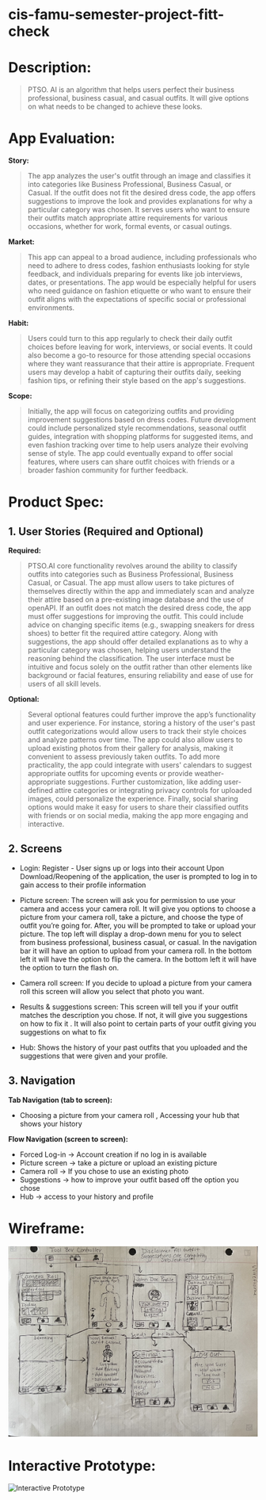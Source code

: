 # cis-famu-semester-project-fitt-check

# Description: 
> PTSO. AI is an algorithm that helps users perfect their business professional, business casual, and casual outfits. It will give options on what needs to be changed to achieve these looks.  


# App Evaluation:
**Story:**
> The app analyzes the user's outfit through an image and classifies it into categories like Business Professional, Business Casual, or Casual. If the outfit does not fit the desired dress code, the app offers suggestions to improve the look and provides explanations for why a particular category was chosen. It serves users who want to ensure their outfits match appropriate attire requirements for various occasions, whether for work, formal events, or casual outings. 

**Market:** 
> This app can appeal to a broad audience, including professionals who need to adhere to dress codes, fashion enthusiasts looking for style feedback, and individuals preparing for events like job interviews, dates, or presentations. The app would be especially helpful for users who need guidance on fashion etiquette or who want to ensure their outfit aligns with the expectations of specific social or professional environments. 

**Habit:**
> Users could turn to this app regularly to check their daily outfit choices before leaving for work, interviews, or social events. It could also become a go-to resource for those attending special occasions where they want reassurance that their attire is appropriate. Frequent users may develop a habit of capturing their outfits daily, seeking fashion tips, or refining their style based on the app's suggestions. 

**Scope:**
> Initially, the app will focus on categorizing outfits and providing improvement suggestions based on dress codes. Future development could include personalized style recommendations, seasonal outfit guides, integration with shopping platforms for suggested items, and even fashion tracking over time to help users analyze their evolving sense of style. The app could eventually expand to offer social features, where users can share outfit choices with friends or a broader fashion community for further feedback. 

# Product Spec:
## 1. User Stories (Required and Optional)

**Required:**  
> PTSO.AI core functionality revolves around the ability to classify outfits into categories such as Business Professional, Business Casual, or Casual. The app must allow users to take pictures of themselves directly within the app and immediately scan and analyze their attire based on a pre-existing image database and the use of openAPI. If an outfit does not match the desired dress code, the app must offer suggestions for improving the outfit. This could include advice on changing specific items (e.g., swapping sneakers for dress shoes) to better fit the required attire category. Along with suggestions, the app should offer detailed explanations as to why a particular category was chosen, helping users understand the reasoning behind the classification. The user interface must be intuitive and focus solely on the outfit rather than other elements like background or facial features, ensuring reliability and ease of use for users of all skill levels. 

**Optional:** 
> Several optional features could further improve the app’s functionality and user experience. For instance, storing a history of the user's past outfit categorizations would allow users to track their style choices and analyze patterns over time. The app could also allow users to upload existing photos from their gallery for analysis, making it convenient to assess previously taken outfits. To add more practicality, the app could integrate with users' calendars to suggest appropriate outfits for upcoming events or provide weather-appropriate suggestions. Further customization, like adding user-defined attire categories or integrating privacy controls for uploaded images, could personalize the experience. Finally, social sharing options would make it easy for users to share their classified outfits with friends or on social media, making the app more engaging and interactive. 

## 2. Screens

- Login: 
Register - User signs up or logs into their account
Upon Download/Reopening of the application, the user is prompted to log in to gain access to their profile information  

- Picture screen: 
The screen will ask you for permission to use your camera and access your camera roll. It will give you options to choose a picture from your camera roll, take a picture, and choose the type of outfit you’re going for. After, you will be prompted to take or upload your picture. The top left will display a drop-down menu for you to select from business professional, business casual, or casual. In the navigation bar it will have an option to upload from your camera roll. In the bottom left it will have the option to flip the camera. In the bottom left it will have the option to turn the flash on. 

- Camera roll screen: 
If you decide to upload a picture from your camera roll this screen will allow you select that photo you want.

- Results & suggestions screen: 
This screen will tell you if your outfit matches the description you chose. If not, it will give you suggestions on how to fix it . It will also point to certain parts of your outfit giving you suggestions on what to fix 

- Hub: 
Shows the history of your past outfits that you uploaded and the suggestions that were given and your profile. 

## 3. Navigation

**Tab Navigation (tab to screen):** 
- Choosing a picture from your camera roll , Accessing your hub that shows your history 

**Flow Navigation (screen to screen):**
- Forced Log-in -> Account creation if no log in is available
- Picture screen -> take a picture or upload an existing picture
- Camera roll -> If you chose to use an existing photo
- Suggestions -> how to improve your outfit based off the option you chose
- Hub -> access to your history and profile 

# Wireframe:
![wireframe](wireframe.jpeg)

# Interactive Prototype:
![Interactive Prototype](https://github.com/Fitt-Check/cis-famu-semester-project-fitt-check/blob/main/Interactive%20Prototype.gif)
